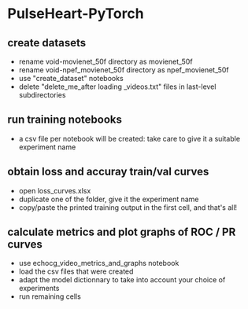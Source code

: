 # PulseHeart-PyTorch
## create datasets
  - rename void-movienet_50f directory as movienet_50f
  - rename void-npef_movienet_50f directory as npef_movienet_50f
  - use "create_dataset" notebooks
  - delete  "delete_me_after loading _videos.txt" files in last-level subdirectories
## run training notebooks
  - a csv file per notebook will be created: take care to give it a suitable experiment name   
## obtain loss and accuray train/val curves 
  - open loss_curves.xlsx
  - duplicate one of the folder, give it the experiment name
  - copy/paste the printed training output in the first cell, and that's all!
## calculate metrics and plot graphs of ROC / PR curves
- use echocg_video_metrics_and_graphs notebook
- load the csv files that were created
- adapt the model dictionnary to take into account your choice of experiments
- run remaining cells 

